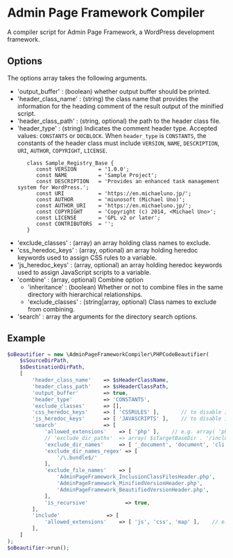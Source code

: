 # Admin Page Framework Compiler
A compiler script for Admin Page Framework, a WordPress development framework.

## Options
The options array takes the following arguments.
- 'output_buffer'       : (boolean) whether output buffer should be printed.
- 'header_class_name'   : (string)  the class name that provides the information for the heading comment of the result output of the minified script.
- 'header_class_path'   : (string, optional) the path to the header class file.
- 'header_type'         : (string) Indicates the comment header type.  Accepted values: `CONSTANTS` or `DOCBLOCK`.
  When `header_type` is `CONSTANTS`, the constants of the header class must include `VERSION`, `NAME`, `DESCRIPTION`, `URI`, `AUTHOR`, `COPYRIGHT`, `LICENSE`.
  ```
     class Sample_Registry_Base {
        const VERSION       = '1.0.0';
        const NAME          = 'Sample Project';
        const DESCRIPTION   = 'Provides an enhanced task management system for WordPress.';
        const URI           = 'https://en.michaeluno.jp/';
        const AUTHOR        = 'miunosoft (Michael Uno)';
        const AUTHOR_URI    = 'https://en.michaeluno.jp/';
        const COPYRIGHT     = 'Copyright (c) 2014, <Michael Uno>';
        const LICENSE       = 'GPL v2 or later';
        const CONTRIBUTORS  = '';
     }
  ``` 
- 'exclude_classes'     : (array)        an array holding class names to exclude.
- 'css_heredoc_keys'    : (array, optional) an array holding heredoc keywords used to assign CSS rules to a variable.
- 'js_heredoc_keys'     : (array, optional) an array holding heredoc keywords used to assign JavaScript scripts to a variable.
- 'combine' : (array, optional) Combine option
  - 'inheritance' : (boolean) Whether or not to combine files in the same directory with hierarchical relationships.
  - 'exclude_classes' : (string|array, optional)  Class names to exclude from combining.
- 'search'              : array        the arguments for the directory search options.

## Example
```php
$oBeautifier = new \AdminPageFrameworkCompiler\PHPCodeBeautifier(
    $sSourceDirPath,
    $sDestinationDirPath,
    [
        'header_class_name'    => $sHeaderClassName,
        'header_class_path'    => $sHeaderClassPath,
        'output_buffer'        => true,
        'header_type'          => 'CONSTANTS',
        'exclude_classes'      => [],
        'css_heredoc_keys'     => [ 'CSSRULES' ],       // to disable inline CSS minification, set an empty array
        'js_heredoc_keys'      => [ 'JAVASCRIPTS' ],    // to disable inline JavaScript minification, set an empty array
        'search'               => [
            'allowed_extensions'    => [ 'php' ],    // e.g. array( 'php', 'inc' )
            // 'exclude_dir_paths'  => array( $sTargetBaseDir . '/include/class/admin' ),
            'exclude_dir_names'     => [ '_document', 'document', 'cli' ],
            'exclude_dir_names_regex' => [
                '/\.bundle$/'
            ],
            'exclude_file_names'    => [
                'AdminPageFramework_InclusionClassFilesHeader.php',
                'AdminPageFramework_MinifiedVersionHeader.php',
                'AdminPageFramework_BeautifiedVersionHeader.php',
            ],
            'is_recursive'            => true,
        ],
        'include'               => [
            'allowed_extensions'    => [ 'js', 'css', 'map' ],    // e.g. array( 'php', 'inc' )
        ],
    ]
);
$oBeautifier->run();
```